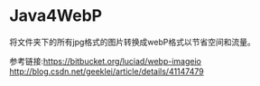 # Java4WebP
将文件夹下的所有jpg格式的图片转换成webP格式以节省空间和流量。

参考链接:https://bitbucket.org/luciad/webp-imageio
	  http://blog.csdn.net/geeklei/article/details/41147479
	  
